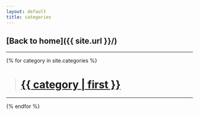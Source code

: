 ```yaml
---
layout: default
title: categories
---
```

## [Back to home]({{ site.url }}/)

---
{% for category in site.categories %}
> <h1><a href="{{ site.url }}/category/{{ category | first | url_encode }}/index.html">{{ category | first }}</a></h1>
---
{% endfor %}
